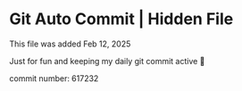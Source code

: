 # Git Auto Commit | Hidden File

This file was added Feb 12, 2025

Just for fun and keeping my daily git commit active 🤪

commit number: 617232
